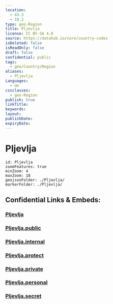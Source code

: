 ```yaml
---
location:
  - 43.3
  - 19.2
type: geo-Region
title: Pljevlja
license: CC BY-SA 4.0
source: https://datahub.io/core/country-codes
isDeleted: false
isReadOnly: false
draft: false
confidential: public
tags:
  - geo/Country/Region
aliases:
  - Pljevlja
Languages:
  - de
cssclasses:
  - geo-Region
publish: true
linkTitle:
keywords:
layout:
publishDate:
expiryDate:
---
```


# Pljevlja

```leaflet
id: Pljevlja
zoomFeatures: true 
minZoom: 4 
maxZoom: 18
geojsonFolder: ./Pljevlja/
markerFolder: ./Pljevlja/
```


## Confidential Links & Embeds: 

### [Pljevlja](/_Standards/Earth/Continent/Europe/Europe~South/Montenegro/Municipalities~Montenegro/Pljevlja.md) 

### [Pljevlja.public](/_public/Earth/Continent/Europe/Europe~South/Montenegro/Municipalities~Montenegro/Pljevlja.public.md) 

### [Pljevlja.internal](/_internal/Earth/Continent/Europe/Europe~South/Montenegro/Municipalities~Montenegro/Pljevlja.internal.md) 

### [Pljevlja.protect](/_protect/Earth/Continent/Europe/Europe~South/Montenegro/Municipalities~Montenegro/Pljevlja.protect.md) 

### [Pljevlja.private](/_private/Earth/Continent/Europe/Europe~South/Montenegro/Municipalities~Montenegro/Pljevlja.private.md) 

### [Pljevlja.personal](/_personal/Earth/Continent/Europe/Europe~South/Montenegro/Municipalities~Montenegro/Pljevlja.personal.md) 

### [Pljevlja.secret](/_secret/Earth/Continent/Europe/Europe~South/Montenegro/Municipalities~Montenegro/Pljevlja.secret.md)

